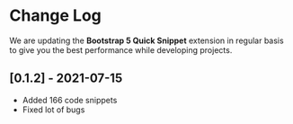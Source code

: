 # Change Log

We are updating the **Bootstrap 5 Quick Snippet** extension in regular basis to give you the best performance while developing projects.

## [0.1.2] - 2021-07-15

- Added 166 code snippets
- Fixed lot of bugs
